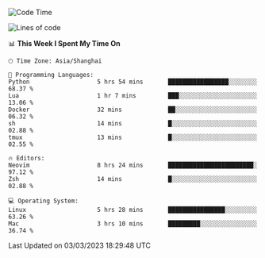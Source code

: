 <!--START_SECTION:waka-->
![Code Time](http://img.shields.io/badge/Code%20Time-1%2C180%20hrs%2044%20mins-blue)

![Lines of code](https://img.shields.io/badge/From%20Hello%20World%20I%27ve%20Written-64.8%20thousand%20lines%20of%20code-blue)

📊 **This Week I Spent My Time On** 

```text
🕑︎ Time Zone: Asia/Shanghai

💬 Programming Languages: 
Python                   5 hrs 54 mins       █████████████████░░░░░░░░   68.37 % 
Lua                      1 hr 7 mins         ███░░░░░░░░░░░░░░░░░░░░░░   13.06 % 
Docker                   32 mins             ██░░░░░░░░░░░░░░░░░░░░░░░   06.32 % 
sh                       14 mins             █░░░░░░░░░░░░░░░░░░░░░░░░   02.88 % 
tmux                     13 mins             █░░░░░░░░░░░░░░░░░░░░░░░░   02.55 % 

🔥 Editors: 
Neovim                   8 hrs 24 mins       ████████████████████████░   97.12 % 
Zsh                      14 mins             █░░░░░░░░░░░░░░░░░░░░░░░░   02.88 % 

💻 Operating System: 
Linux                    5 hrs 28 mins       ████████████████░░░░░░░░░   63.26 % 
Mac                      3 hrs 10 mins       █████████░░░░░░░░░░░░░░░░   36.74 % 
```


 Last Updated on 03/03/2023 18:29:48 UTC
<!--END_SECTION:waka-->
